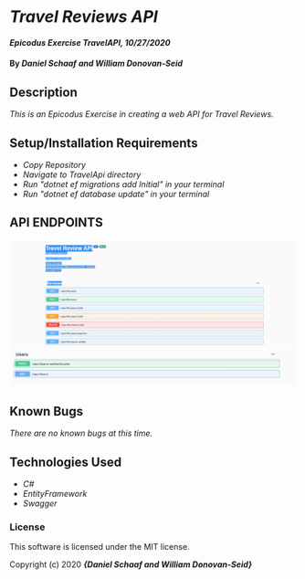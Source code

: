# _Travel Reviews API_

#### _Epicodus Exercise TravelAPI, 10/27/2020_

#### By _**Daniel Schaaf and William Donovan-Seid**_

## Description

_This is an Epicodus Exercise in creating a web API for Travel Reviews._

## Setup/Installation Requirements

* _Copy Repository_
* _Navigate to TravelApi directory_
* _Run "dotnet ef migrations add Initial" in your terminal_
* _Run "dotnet ef database update" in your terminal_

## API ENDPOINTS

![picture](images/swaggerEndpoints.jpg)
![picture](images/users.jpg)

## Known Bugs

_There are no known bugs at this time._

## Technologies Used

* _C#_
* _EntityFramework_
* _Swagger_

### License

This software is licensed under the MIT license.

Copyright (c) 2020 **_{Daniel Schaaf and William Donovan-Seid}_**